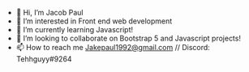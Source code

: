 - 👋 Hi, I’m Jacob Paul
- 👀 I’m interested in Front end web development
- 🌱 I’m currently learning Javascript!
- 💞️ I’m looking to collaborate on Bootstrap 5 and Javascript projects!
- 📫 How to reach me Jakepaul1992@gmail.com // Discord: Tehhguyy#9264
<!---
jpaul0428/jpaul0428 is a ✨ special ✨ repository because its `README.md` (this file) appears on your GitHub profile.
You can click the Preview link to take a look at your changes.
--->
